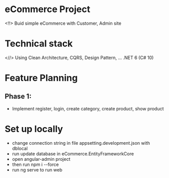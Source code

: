 # eCommerce Project

<!!> Buid simple eCommerce with Customer, Admin site

# Technical stack

<//> Using Clean Architecture, CQRS, Design Pattern, ...
.NET 6 (C# 10)

# Feature Planning

## Phase 1:

- Implement register, login, create category, create product, show product

# Set up locally

- change connection string in file appsetting.development.json with dblocal
- run update database in eCommerce.EntityFrameworkCore
- open angular-admin project
- then run npm i --force
- run ng serve to run web
